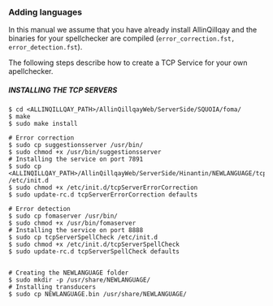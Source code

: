 ### Adding languages

In this manual we assume that you have already install AllinQillqay and the binaries for your spellchecker are compiled (`error_correction.fst, error_detection.fst`).

The following steps describe how to create a TCP Service for your own apellchecker.

##### INSTALLING THE TCP SERVERS

```
$ cd <ALLINQILLQAY_PATH>/AllinQillqayWeb/ServerSide/SQUOIA/foma/
$ make
$ sudo make install

# Error correction 
$ sudo cp suggestionsserver /usr/bin/
$ sudo chmod +x /usr/bin/suggestionsserver
# Installing the service on port 7891
$ sudo cp <ALLINQILLQAY_PATH>/AllinQillqayWeb/ServerSide/Hinantin/NEWLANGUAGE/tcpServerErrorCorrection /etc/init.d
$ sudo chmod +x /etc/init.d/tcpServerErrorCorrection
$ sudo update-rc.d tcpServerErrorCorrection defaults

# Error detection
$ sudo cp fomaserver /usr/bin/
$ sudo chmod +x /usr/bin/fomaserver
# Installing the service on port 8888
$ sudo cp tcpServerSpellCheck /etc/init.d
$ sudo chmod +x /etc/init.d/tcpServerSpellCheck
$ sudo update-rc.d tcpServerSpellCheck defaults


```



```
# Creating the NEWLANGUAGE folder
$ sudo mkdir -p /usr/share/NEWLANGUAGE/
# Installing transducers
$ sudo cp NEWLANGUAGE.bin /usr/share/NEWLANGUAGE/
```
